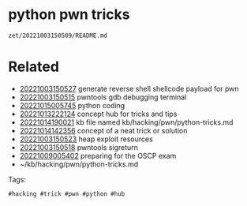 # python pwn tricks

` zet/20221003150509/README.md `

# Related

- [20221003150527](/zet/20221003150527/README.md) generate reverse shell shellcode payload for pwn
- [20221003150515](/zet/20221003150515/README.md) pwntools gdb debugging terminal
- [20221015005745](/zet/20221015005745/README.md) python coding
- [20221013222124](/zet/20221013222124/README.md) concept hub for tricks and tips
- [20221014190021](/zet/20221014190021/README.md) kb file named kb/hacking/pwn/python-tricks.md
- [20221014142356](/zet/20221014142356/README.md) concept of a neat trick or solution
- [20221003150523](/zet/20221003150523/README.md) heap exploit resources
- [20221003150518](/zet/20221003150518/README.md) pwntools sigreturn
- [20221009005402](/zet/20221009005402/README.md) preparing for the OSCP exam
- ~/kb/hacking/pwn/python-tricks.md

Tags:

    #hacking #trick #pwn #python #hub
